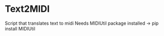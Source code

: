 # Text2MIDI
Script that translates text to midi
Needs MIDIUtil package installed
-> pip install MIDIUtil

